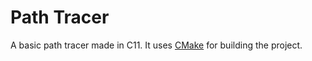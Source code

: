 # Path Tracer

A basic path tracer made in C11. It uses [CMake](https://cmake.org) for building the project.
